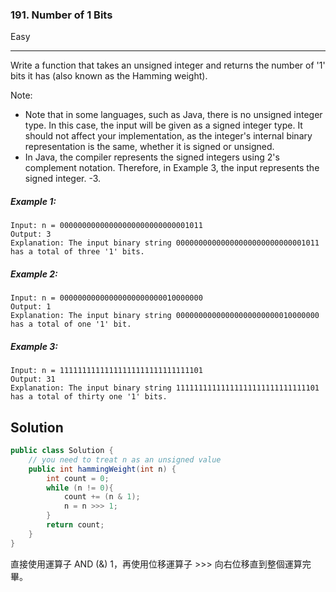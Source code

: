 ### 191. Number of 1 Bits
Easy

------------

Write a function that takes an unsigned integer and returns the number of '1' bits it has (also known as the Hamming weight).

Note:

- Note that in some languages, such as Java, there is no unsigned integer type. In this case, the input will be given as a signed integer type. It should not affect your implementation, as the integer's internal binary representation is the same, whether it is signed or unsigned.
- In Java, the compiler represents the signed integers using 2's complement notation. Therefore, in Example 3, the input represents the signed integer. -3.

##### Example 1:

```
Input: n = 00000000000000000000000000001011  
Output: 3  
Explanation: The input binary string 00000000000000000000000000001011 has a total of three '1' bits.
```

##### Example 2:

```
Input: n = 00000000000000000000000010000000  
Output: 1  
Explanation: The input binary string 00000000000000000000000010000000 has a total of one '1' bit.
```

##### Example 3:

```
Input: n = 11111111111111111111111111111101  
Output: 31  
Explanation: The input binary string 11111111111111111111111111111101 has a total of thirty one '1' bits.
```

## Solution
```java
public class Solution {
    // you need to treat n as an unsigned value
    public int hammingWeight(int n) {
        int count = 0;
        while (n != 0){
            count += (n & 1);
            n = n >>> 1;
        }
        return count;
    }
}
```
直接使用運算子 AND (&) 1，再使用位移運算子 >>> 向右位移直到整個運算完畢。